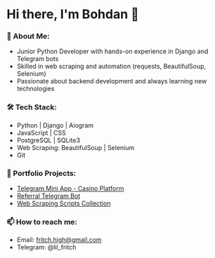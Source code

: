 # Hi there, I'm Bohdan 👋

### 🚀 About Me:
- Junior Python Developer with hands-on experience in Django and Telegram bots
- Skilled in web scraping and automation (requests, BeautifulSoup, Selenium)
- Passionate about backend development and always learning new technologies

### 🛠️ Tech Stack:
- Python | Django | Aiogram
- JavaScript | CSS
- PostgreSQL | SQLite3
- Web Scraping: BeautifulSoup | Selenium
- Git

### 📂 Portfolio Projects:
- [Telegram Mini App - Casino Platform](https://github.com/lil-fritch/casino-mini-app)
- [Referral Telegram Bot](https://github.com/lil-fritch/telegram-referral-bot)
- [Web Scraping Scripts Collection](https://github.com/lil-fritch/web-scraping-projects)

### 📫 How to reach me:
- Email: fritch.high@gmail.com
- Telegram: @lil_fritch
